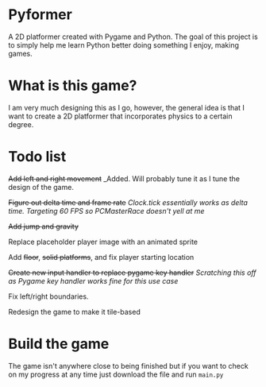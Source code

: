 # Pyformer

A 2D platformer created with Pygame and Python. The goal of this project is to simply help me learn Python better doing something I enjoy, making games.

# What is this game?

I am very much designing this as I go, however, the general idea is that I want to create a 2D platformer that incorporates physics
to a certain degree.

# Todo list 

~~Add left and right movement~~ _Added. Will probably tune it as I tune the design of the game.

~~Figure out delta time and frame rate~~ _Clock.tick essentially works as delta time. Targeting 60 FPS so PCMasterRace doesn't yell at me_

~~Add jump and gravity~~

Replace placeholder player image with an animated sprite

Add ~~floor~~, ~~solid platforms~~, and fix player starting location

~~Create new input handler to replace pygame key handler~~ _Scratching this off as Pygame key handler works fine for this use case_

Fix left/right boundaries.

Redesign the game to make it tile-based


# Build the game

The game isn't anywhere close to being finished but if you want to check on my progress at any time just download the file and run
`main.py`


